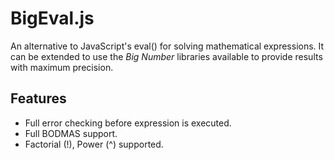 # BigEval.js

An alternative to JavaScript's eval() for solving mathematical expressions. It can be extended to use the *Big Number* libraries available to provide results with maximum precision.


## Features

* Full error checking before expression is executed.
* Full BODMAS support.
* Factorial (!), Power (^) supported.
